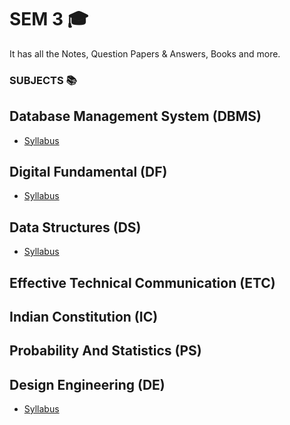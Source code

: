 # SEM 3 🎓
It has all the Notes, Question Papers & Answers, Books and more.

### SUBJECTS 📚
## Database Management System (DBMS)
- [Syllabus](https://github.com/vishwasracharya/Vishwas-BE-IT/blob/main/SEM-3/DBMS/3130703%20-%20DBMS.pdf)
## Digital Fundamental (DF)
- [Syllabus](https://github.com/vishwasracharya/Vishwas-BE-IT/blob/main/SEM-3/DF/3130704%20-%20DF.pdf)
## Data Structures (DS)
- [Syllabus](https://github.com/vishwasracharya/Vishwas-BE-IT/blob/main/SEM-3/DS/3130702%20-%20DS.pdf)
## Effective Technical Communication (ETC)
## Indian Constitution (IC)
## Probability And Statistics (PS)
## Design Engineering (DE)
- [Syllabus](https://github.com/vishwasracharya/Vishwas-BE-IT/blob/main/SEM-3/3130008%20-%20DE%201A.pdf)
